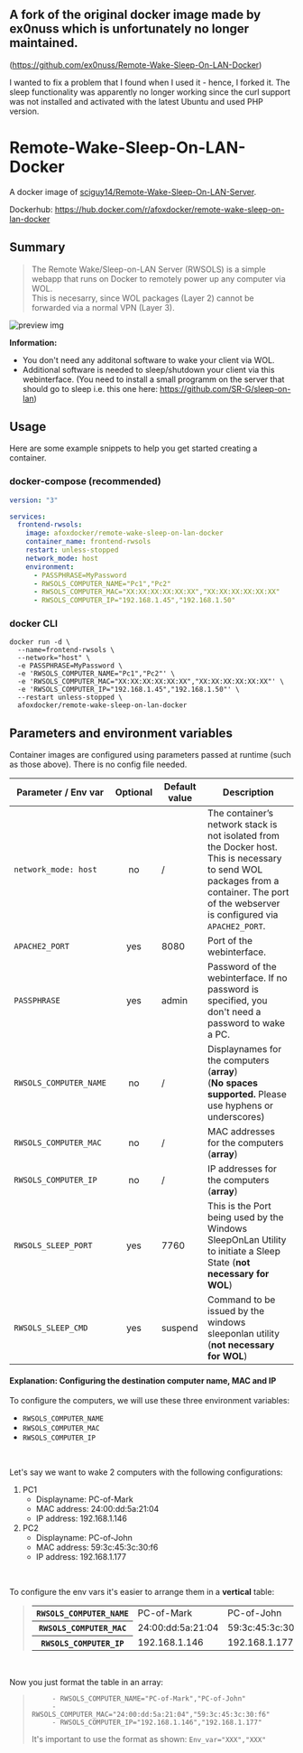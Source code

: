 ## A fork of the original docker image made by ex0nuss which is unfortunately no longer maintained.
(https://github.com/ex0nuss/Remote-Wake-Sleep-On-LAN-Docker)

I wanted to fix a problem that I found when I used it - hence, I forked it.
The sleep functionality was apparently no longer working since the curl support was not installed and activated with the latest Ubuntu and used PHP version.

# Remote-Wake-Sleep-On-LAN-Docker
A docker image of [sciguy14/Remote-Wake-Sleep-On-LAN-Server](https://github.com/sciguy14/Remote-Wake-Sleep-On-LAN-Server).

Dockerhub: https://hub.docker.com/r/afoxdocker/remote-wake-sleep-on-lan-docker

## Summary

> The Remote Wake/Sleep-on-LAN Server (RWSOLS) is a simple webapp that runs on Docker to remotely power up any computer via WOL. </br> This is necesarry, since WOL packages (Layer&nbsp;2) cannot be forwarded via a normal VPN (Layer&nbsp;3).

![preview img](https://raw.githubusercontent.com/cfuchs12345/Remote-Wake-Sleep-On-LAN-Docker/main/IMG_webinterface_preview.png)

**Information:**
- You don't need any additonal software to wake your client via WOL.
- Additional software is needed to sleep/shutdown your client via this webinterface.
    (You need to install a small programm on the server that should go to sleep i.e. this one here: https://github.com/SR-G/sleep-on-lan)

## Usage
Here are some example snippets to help you get started creating a container.

### docker-compose (recommended)
```YAML
version: "3"

services:
  frontend-rwsols:
    image: afoxdocker/remote-wake-sleep-on-lan-docker
    container_name: frontend-rwsols
    restart: unless-stopped
    network_mode: host
    environment:
      - PASSPHRASE=MyPassword
      - RWSOLS_COMPUTER_NAME="Pc1","Pc2"
      - RWSOLS_COMPUTER_MAC="XX:XX:XX:XX:XX:XX","XX:XX:XX:XX:XX:XX"
      - RWSOLS_COMPUTER_IP="192.168.1.45","192.168.1.50"
```

### docker CLI
```
docker run -d \
  --name=frontend-rwsols \
  --network="host" \
  -e PASSPHRASE=MyPassword \
  -e 'RWSOLS_COMPUTER_NAME="Pc1","Pc2"' \
  -e 'RWSOLS_COMPUTER_MAC="XX:XX:XX:XX:XX:XX","XX:XX:XX:XX:XX:XX"' \
  -e 'RWSOLS_COMPUTER_IP="192.168.1.45","192.168.1.50"' \
  --restart unless-stopped \
  afoxdocker/remote-wake-sleep-on-lan-docker
```


## Parameters and environment variables
Container images are configured using parameters passed at runtime (such as those above). There is no config file needed.

Parameter / Env var | Optional | Default value | Description
------------ | :-------------: | ------------- | -------------
`network_mode: host` | no | / | The container’s network stack is not isolated from the Docker host. This is necessary to send WOL packages from a container. The port of the webserver is configured via `APACHE2_PORT`.
`APACHE2_PORT` | yes | 8080 |	Port of the webinterface.
`PASSPHRASE` | yes | admin | Password of the webinterface. If no password is specified, you don't need a password to wake a PC.
`RWSOLS_COMPUTER_NAME` | no | / | Displaynames for the computers (**array**)<br>(**No spaces supported.** Please use hyphens or underscores)
`RWSOLS_COMPUTER_MAC` | no | / | MAC addresses for the computers (**array**)
`RWSOLS_COMPUTER_IP` | no | / | IP addresses for the computers (**array**)
`RWSOLS_SLEEP_PORT` | yes | 7760 | This is the Port being used by the Windows SleepOnLan Utility to initiate a Sleep State (**not necessary for WOL**)
`RWSOLS_SLEEP_CMD` | yes | suspend | Command to be issued by the windows sleeponlan utility (**not necessary for WOL**)

#### Explanation: Configuring the destination computer name, MAC and IP
To configure the computers, we will use these three environment variables:
- `RWSOLS_COMPUTER_NAME`
- `RWSOLS_COMPUTER_MAC`
- `RWSOLS_COMPUTER_IP`

<br/>

Let's say we want to wake 2 computers with the following configurations:
1. PC1
   - Displayname: PC-of-Mark
   - MAC address: 24:00:dd:5a:21:04
   - IP address: 192.168.1.146
2. PC2
   - Displayname: PC-of-John
   - MAC address: 59:3c:45:3c:30:f6
   - IP address: 192.168.1.177

<br/>

To configure the env vars it's easier to arrange them in a **vertical** table:
><table>
>  <tr>
>    <th><code>RWSOLS_COMPUTER_NAME</code></th>
>    <td>PC-of-Mark</td>
>    <td>PC-of-John</td>
>  </tr>
>  <tr>
>    <th><code>RWSOLS_COMPUTER_MAC</code></th>
>    <td>24:00:dd:5a:21:04</td>
>    <td>59:3c:45:3c:30:f6</td>
>  </tr>
>  <tr>
>    <th><code>RWSOLS_COMPUTER_IP</code></th>
>    <td>192.168.1.146</td>
>    <td>192.168.1.177</td>
>  </tr>
></table>

<br/>

Now you just format the table in an array:
>```
>      - RWSOLS_COMPUTER_NAME="PC-of-Mark","PC-of-John"
>      - RWSOLS_COMPUTER_MAC="24:00:dd:5a:21:04","59:3c:45:3c:30:f6"
>      - RWSOLS_COMPUTER_IP="192.168.1.146","192.168.1.177"
>```
>It's important to use the format as shown: `Env_var="XXX","XXX"`
